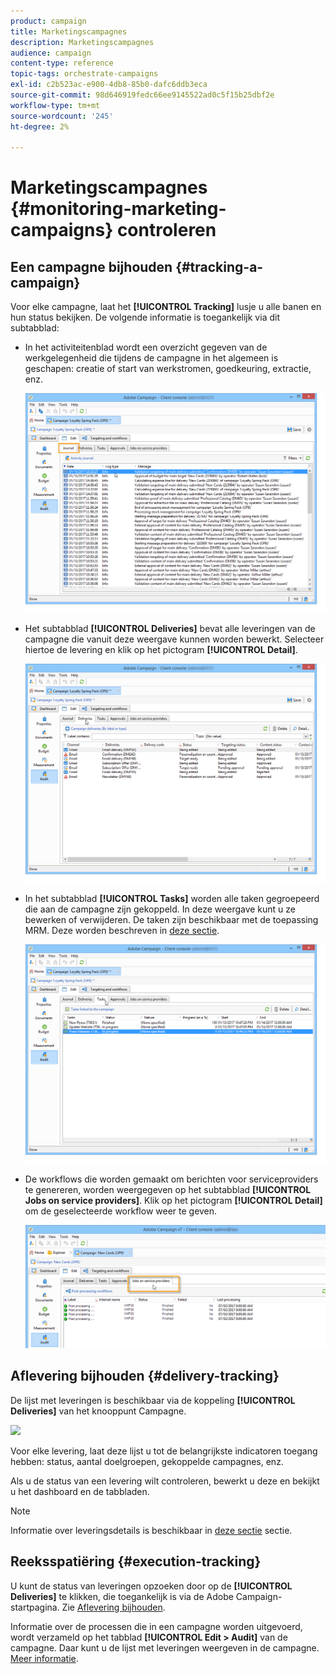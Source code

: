 ```yaml
---
product: campaign
title: Marketingscampagnes
description: Marketingscampagnes
audience: campaign
content-type: reference
topic-tags: orchestrate-campaigns
exl-id: c2b523ac-e900-4db8-85b0-dafc6ddb3eca
source-git-commit: 98d646919fedc66ee9145522ad0c5f15b25dbf2e
workflow-type: tm+mt
source-wordcount: '245'
ht-degree: 2%

---
```


# Marketingscampagnes {#monitoring-marketing-campaigns} controleren

## Een campagne bijhouden {#tracking-a-campaign}

Voor elke campagne, laat het **[!UICONTROL Tracking]** lusje u alle banen en hun status bekijken. De volgende informatie is toegankelijk via dit subtabblad:

* In het activiteitenblad wordt een overzicht gegeven van de werkgelegenheid die tijdens de campagne in het algemeen is geschapen: creatie of start van werkstromen, goedkeuring, extractie, enz.

   ![](assets/s_ncs_user_op_edit_exe_tab_a.png)

* Het subtabblad **[!UICONTROL Deliveries]** bevat alle leveringen van de campagne die vanuit deze weergave kunnen worden bewerkt. Selecteer hiertoe de levering en klik op het pictogram **[!UICONTROL Detail]**.

   ![](assets/s_ncs_user_op_edit_exe_tab_b.png)

* In het subtabblad **[!UICONTROL Tasks]** worden alle taken gegroepeerd die aan de campagne zijn gekoppeld. In deze weergave kunt u ze bewerken of verwijderen. De taken zijn beschikbaar met de toepassing MRM. Deze worden beschreven in [deze sectie](../../campaign/using/creating-and-managing-tasks.md).

   ![](assets/s_ncs_user_op_edit_exe_tab_e.png)

* De workflows die worden gemaakt om berichten voor serviceproviders te genereren, worden weergegeven op het subtabblad **[!UICONTROL Jobs on service providers]**. Klik op het pictogram **[!UICONTROL Detail]** om de geselecteerde workflow weer te geven.

   ![](assets/s_ncs_user_op_edit_exe_tab_d.png)

## Aflevering bijhouden {#delivery-tracking}

De lijst met leveringen is beschikbaar via de koppeling **[!UICONTROL Deliveries]** van het knooppunt Campagne.

![](assets/s_ncs_user_op_del_state_from_homepage.png)

Voor elke levering, laat deze lijst u tot de belangrijkste indicatoren toegang hebben: status, aantal doelgroepen, gekoppelde campagnes, enz.

Als u de status van een levering wilt controleren, bewerkt u deze en bekijkt u het dashboard en de tabbladen.

>[!NOTE]
>
>Informatie over leveringsdetails is beschikbaar in [deze sectie](../../delivery/using/about-message-tracking.md) sectie.

## Reeksspatiëring {#execution-tracking}

U kunt de status van leveringen opzoeken door op de **[!UICONTROL Deliveries]** te klikken, die toegankelijk is via de Adobe Campaign-startpagina. Zie [Aflevering bijhouden](#delivery-tracking).

Informatie over de processen die in een campagne worden uitgevoerd, wordt verzameld op het tabblad **[!UICONTROL Edit > Audit]** van de campagne. Daar kunt u de lijst met leveringen weergeven in de campagne. [Meer informatie](#tracking-a-campaign).
